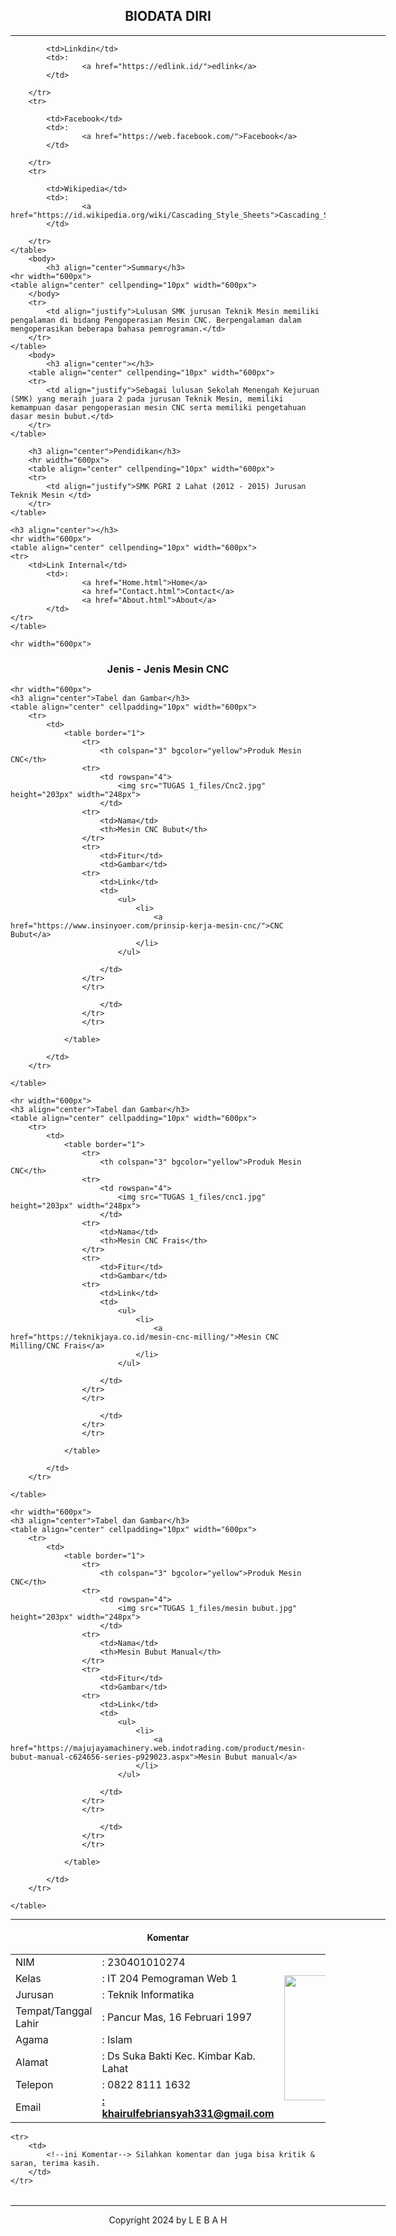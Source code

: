<!DOCTYPE html>
<html lang="en">
<head>
    <meta charset="UTF-8">
    <meta name="viewport" content="width=device-width, initial-scale=1.0">
    <title>TUGAS 1</title>
</head>
<body>
    <h2 align="center">BIODATA DIRI</h2>
    <hr width="600px">
    <table align="center" cellpending="10px" width="600px">
        <tr>
            <td>NIM</td>
            <td>: 230401010274</td>
            <td rowspan="8"><img src="Foto.JPG" height="200px" width="170px"></td>
        </tr>
        <tr>
            <td>Kelas</td>
            <td>: IT 204 Pemograman Web 1</td>
        </tr>
        <tr>
            <td>Jurusan</td>
            <td>: Teknik Informatika</td>
        </tr>
        <tr>
            <td>Tempat/Tanggal Lahir</td>
            <td>: Pancur Mas, 16 Februari 1997</td>
        </tr>
        <tr>
            <td>Agama</td>
            <td>: Islam</td>
        </tr>
        <tr>
            <td>Alamat</td>
            <td>: Ds Suka Bakti Kec. Kimbar Kab. Lahat</td>
        </tr>
        <tr>
            <td>Telepon</td>
            <td>: 0822 8111 1632</td>
        </tr>
        <tr>
            <td>Email</td>
            <td>
                <b><u>: khairulfebriansyah331@gmail.com</b></u>
            </td>
        </tr>
        <tr>
            
            <td>Linkdin</td>
            <td>: 
                    <a href="https://edlink.id/">edlink</a>
            </td>
        
        </tr>
        <tr>
            
            <td>Facebook</td>
            <td>: 
                    <a href="https://web.facebook.com/">Facebook</a>
            </td>
        
        </tr>
        <tr>
            
            <td>Wikipedia</td>
            <td>: 
                    <a href="https://id.wikipedia.org/wiki/Cascading_Style_Sheets">Cascading_Style_Sheets</a>
            </td>
        
        </tr>
    </table>
        <body>
            <h3 align="center">Summary</h3>
    <hr width="600px">
    <table align="center" cellpending="10px" width="600px">
        </body>
        <tr>
            <td align="justify">Lulusan SMK jurusan Teknik Mesin memiliki pengalaman di bidang Pengoperasian Mesin CNC. Berpengalaman dalam mengoperasikan beberapa bahasa pemrograman.</td>   
        </tr>
    </table>
        <body>
            <h3 align="center"></h3>
        <table align="center" cellpending="10px" width="600px">
        <tr>
            <td align="justify">Sebagai lulusan Sekolah Menengah Kejuruan (SMK) yang meraih juara 2 pada jurusan Teknik Mesin, memiliki kemampuan dasar pengoperasian mesin CNC serta memiliki pengetahuan dasar mesin bubut.</td>   
        </tr>
    </table>
    
        <h3 align="center">Pendidikan</h3>
        <hr width="600px">
        <table align="center" cellpending="10px" width="600px">
        <tr>
            <td align="justify">SMK PGRI 2 Lahat (2012 - 2015) Jurusan Teknik Mesin </td>
        </tr>
    </table>

    <h3 align="center"></h3>
    <hr width="600px">
    <table align="center" cellpending="10px" width="600px">
    <tr>
        <td>Link Internal</td>
            <td>: 
                    <a href="Home.html">Home</a>
                    <a href="Contact.html">Contact</a>
                    <a href="About.html">About</a>
            </td> 
    </tr>
    </table>

    <hr width="600px">
<h3 align="center">Jenis - Jenis Mesin CNC</h3>

    <hr width="600px">
    <h3 align="center">Tabel dan Gambar</h3>
    <table align="center" cellpadding="10px" width="600px">
        <tr>
            <td>
                <table border="1">
                    <tr>
                        <th colspan="3" bgcolor="yellow">Produk Mesin CNC</th>
                    <tr>
                        <td rowspan="4">
                            <img src="TUGAS 1_files/Cnc2.jpg" height="203px" width="248px">
                        </td>
                    <tr>
                        <td>Nama</td>
                        <th>Mesin CNC Bubut</th>
                    </tr>
                    <tr>
                        <td>Fitur</td>
                        <td>Gambar</td>
                    <tr>
                        <td>Link</td>
                        <td>
                            <ul>
                                <li>
                                    <a href="https://www.insinyoer.com/prinsip-kerja-mesin-cnc/">CNC Bubut</a>
                                </li>
                            </ul>

                        </td>
                    </tr>
                    </tr>

                        </td>
                    </tr>
                    </tr>
                    
                </table>
                
            </td>
        </tr>
        
    </table>

    <hr width="600px">
    <h3 align="center">Tabel dan Gambar</h3>
    <table align="center" cellpadding="10px" width="600px">
        <tr>
            <td>
                <table border="1">
                    <tr>
                        <th colspan="3" bgcolor="yellow">Produk Mesin CNC</th>
                    <tr>
                        <td rowspan="4">
                            <img src="TUGAS 1_files/cnc1.jpg" height="203px" width="248px">
                        </td>
                    <tr>
                        <td>Nama</td>
                        <th>Mesin CNC Frais</th>
                    </tr>
                    <tr>
                        <td>Fitur</td>
                        <td>Gambar</td>
                    <tr>
                        <td>Link</td>
                        <td>
                            <ul>
                                <li>
                                    <a href="https://teknikjaya.co.id/mesin-cnc-milling/">Mesin CNC Milling/CNC Frais</a>
                                </li>
                            </ul>

                        </td>
                    </tr>
                    </tr>

                        </td>
                    </tr>
                    </tr>
                    
                </table>
                
            </td>
        </tr>
        
    </table>

    <hr width="600px">
    <h3 align="center">Tabel dan Gambar</h3>
    <table align="center" cellpadding="10px" width="600px">
        <tr>
            <td>
                <table border="1">
                    <tr>
                        <th colspan="3" bgcolor="yellow">Produk Mesin CNC</th>
                    <tr>
                        <td rowspan="4">
                            <img src="TUGAS 1_files/mesin bubut.jpg" height="203px" width="248px">
                        </td>
                    <tr>
                        <td>Nama</td>
                        <th>Mesin Bubut Manual</th>
                    </tr>
                    <tr>
                        <td>Fitur</td>
                        <td>Gambar</td>
                    <tr>
                        <td>Link</td>
                        <td>
                            <ul>
                                <li>
                                    <a href="https://majujayamachinery.web.indotrading.com/product/mesin-bubut-manual-c624656-series-p929023.aspx">Mesin Bubut manual</a>
                                </li>
                            </ul>

                        </td>
                    </tr>
                    </tr>

                        </td>
                    </tr>
                    </tr>
                    
                </table>
                
            </td>
        </tr>
        
    </table>
    

    
<hr width="600px">
<h4 align="center">Komentar</h4>
<table align="center" cellpending="10px" width="600px">

    <tr>
        <td>
            <!--ini Komentar--> Silahkan komentar dan juga bisa kritik & saran, terima kasih.
        </td>
    </tr>
</table>

<hr width="600px">
<div align="center" cellpending="10px" width="600px">Copyright 2024 by L E B A H</div>
</table>
</body>
</html>
